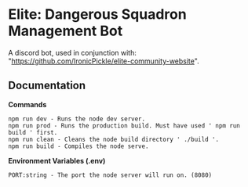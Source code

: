 # Elite: Dangerous Squadron Management Bot
A discord bot, used in conjunction with: "https://github.com/IronicPickle/elite-community-website".

## Documentation
**Commands**
```
npm run dev - Runs the node dev server.
npm run prod - Runs the production build. Must have used ' npm run build ' first.
npm run clean - Cleans the node build directory ' ./build '.
npm run build - Compiles the node serve.
```
**Environment Variables (.env)**
```
PORT:string - The port the node server will run on. (8080)
```
